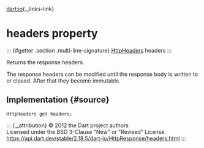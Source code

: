 [dart:io](../../dart-io/dart-io-library){._links-link}

headers property
================

::: {#getter .section .multi-line-signature}
[HttpHeaders](../httpheaders-class) headers
:::

Returns the response headers.

The response headers can be modified until the response body is written
to or closed. After that they become immutable.

Implementation {#source}
--------------

``` {.language-dart data-language="dart"}
HttpHeaders get headers;
```

::: {._attribution}
© 2012 the Dart project authors\
Licensed under the BSD 3-Clause \"New\" or \"Revised\" License.\
<https://api.dart.dev/stable/2.18.5/dart-io/HttpResponse/headers.html>
:::
